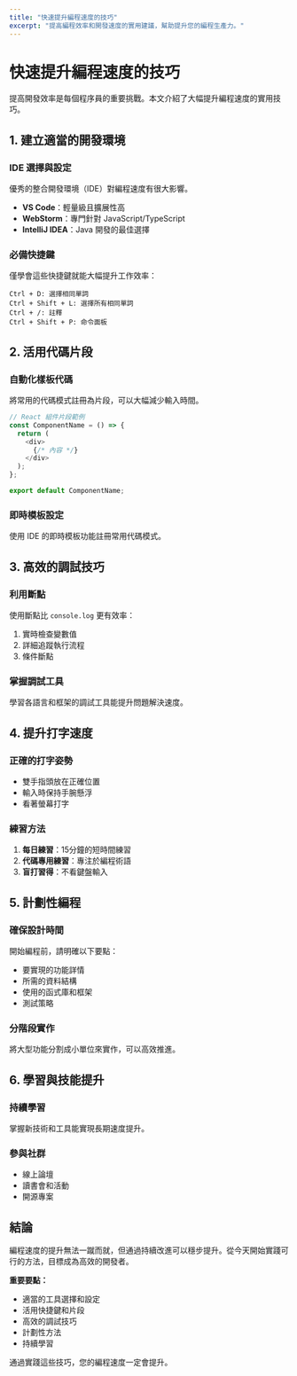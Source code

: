 ```yaml
---
title: "快速提升編程速度的技巧"
excerpt: "提高編程效率和開發速度的實用建議，幫助提升您的編程生產力。"
---
```


# 快速提升編程速度的技巧

提高開發效率是每個程序員的重要挑戰。本文介紹了大幅提升編程速度的實用技巧。

## 1. 建立適當的開發環境

### IDE 選擇與設定
優秀的整合開發環境（IDE）對編程速度有很大影響。

- **VS Code**：輕量級且擴展性高
- **WebStorm**：專門針對 JavaScript/TypeScript
- **IntelliJ IDEA**：Java 開發的最佳選擇

### 必備快捷鍵
僅學會這些快捷鍵就能大幅提升工作效率：

```
Ctrl + D: 選擇相同單詞
Ctrl + Shift + L: 選擇所有相同單詞
Ctrl + /: 註釋
Ctrl + Shift + P: 命令面板
```

## 2. 活用代碼片段

### 自動化樣板代碼
將常用的代碼模式註冊為片段，可以大幅減少輸入時間。

```javascript
// React 組件片段範例
const ComponentName = () => {
  return (
    <div>
      {/* 內容 */}
    </div>
  );
};

export default ComponentName;
```

### 即時模板設定
使用 IDE 的即時模板功能註冊常用代碼模式。

## 3. 高效的調試技巧

### 利用斷點
使用斷點比 `console.log` 更有效率：

1. 實時檢查變數值
2. 詳細追蹤執行流程
3. 條件斷點

### 掌握調試工具
學習各語言和框架的調試工具能提升問題解決速度。

## 4. 提升打字速度

### 正確的打字姿勢
- 雙手指頭放在正確位置
- 輸入時保持手腕懸浮
- 看著螢幕打字

### 練習方法
1. **每日練習**：15分鐘的短時間練習
2. **代碼專用練習**：專注於編程術語
3. **盲打習得**：不看鍵盤輸入

## 5. 計劃性編程

### 確保設計時間
開始編程前，請明確以下要點：

- 要實現的功能詳情
- 所需的資料結構
- 使用的函式庫和框架
- 測試策略

### 分階段實作
將大型功能分割成小單位來實作，可以高效推進。

## 6. 學習與技能提升

### 持續學習
掌握新技術和工具能實現長期速度提升。

### 參與社群
- 線上論壇
- 讀書會和活動
- 開源專案

## 結論

編程速度的提升無法一蹴而就，但通過持續改進可以穩步提升。從今天開始實踐可行的方法，目標成為高效的開發者。

**重要要點：**
- 適當的工具選擇和設定
- 活用快捷鍵和片段
- 高效的調試技巧
- 計劃性方法
- 持續學習

通過實踐這些技巧，您的編程速度一定會提升。

